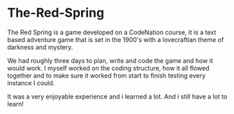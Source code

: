 # The-Red-Spring

The Red Spring is a game developed on a CodeNation course, it is a text based adventure game that is set in the 1900's with a lovecraftian theme of darkness and mystery.

We had roughly three days to plan, write and code the game and how it would work.
I myself worked on the coding structure, how it all flowed together and to make sure it worked from start to finish testing every instance I could.

It was a very enjoyable experience and i learned a lot. And i still have a lot to learn!
